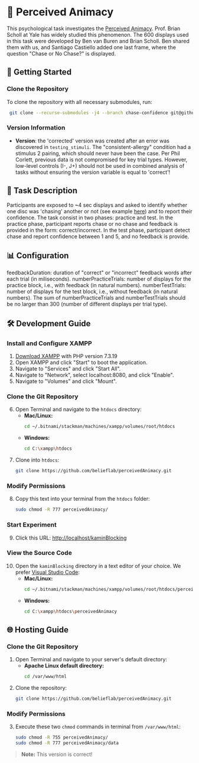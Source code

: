 # 🧠 Perceived Animacy

This psychological task investigates the [Perceived Animacy]([https://en.wikipedia.org/wiki/Blocking_effect](https://perception.yale.edu/papers/13-Scholl-Gao-Chapter.pdf)). Prof. Brian Scholl at Yale has widely studied this phenomenon. The 600 displays used in this task were developed by Ben van Buren and Brian Scholl. Ben shared them with us, and Santiago Castiello added one last frame, where the question "Chase or No Chase?" is displayed.

## 🚀 Getting Started

### Clone the Repository
To clone the repository with all necessary submodules, run:
```bash
 git clone --recurse-submodules -j4 --branch chase-confidence git@github.com:belieflab/perceivedAnimacy.git && cd perceivedAnimacy && git submodule foreach --recursive 'git checkout $(git config -f $toplevel/.gitmodules submodule.$name.branch || echo main)' && git update-index --assume-unchanged exp/conf.js
```

### Version Information
- **Version**: the 'corrected' version was created after an error was discovered in `testing_stimuli`. The "consistent-allergy" condition had a stimulus 2 pairing, which should never have been the case. Per Phil Corlett, previous data is not compromised for key trial types. However, low-level controls (I-, J+) should not be used in combined analysis of tasks without ensuring the version variable is equal to 'correct'!

## 🎯 Task Description
Participants are exposed to ~4 sec displays and asked to identify whether one disc was 'chasing' another or not (see example [here](https://www.youtube.com/watch?v=JWGMmfFf4F0&list=PL-9PGvTjkpCcxXPpfWnhQvafeYR3b6Top&ab_channel=SantiagoCastiellodeObeso)) and to report their confidence. The task consist in two phases: practice and test. In the practice phase, participant reports chase or no chase and feedback is provided in the form: correct/incorrect. In the test phase, participant detect chase and report confidence between 1 and 5, and no feedback is provide.

## 📊 Configuration

feedbackDuration: duration of "correct" or "incorrect" feedback words  after each trial (in miliseconds).
numberPracticeTrials: number of displays for the practice block, i.e., with feedback (in natural numbers).
numberTestTrials: number of displays for the test block, i.e., without feedback (in natural numbers).
The sum of numberPracticeTrials and numberTestTrials should be no larger than 300 (number of different displays per trial type).

## 🛠 Development Guide

### Install and Configure XAMPP
1. [Download XAMPP](https://www.apachefriends.org/download.html) with PHP version 7.3.19
2. Open XAMPP and click "Start" to boot the application.
3. Navigate to "Services" and click "Start All".
4. Navigate to "Network", select localhost:8080, and click "Enable".
5. Navigate to "Volumes" and click "Mount".

### Clone the Git Repository
6. Open Terminal and navigate to the `htdocs` directory:
   - **Mac/Linux:**
     ```bash
     cd ~/.bitnami/stackman/machines/xampp/volumes/root/htdocs
     ```
   - **Windows:**
     ```bash
     cd C:\xampp\htdocs
     ```
7. Clone into `htdocs`:
   ```bash
   git clone https://github.com/belieflab/perceivedAnimacy.git
   ```

### Modify Permissions
8. Copy this text into your terminal from the `htdocs` folder:
   ```bash
   sudo chmod -R 777 perceivedAnimacy/
   ```
        
### Start Experiment
9. Click this URL: [http://localhost/kaminBlocking](http://localhost/perceivedAnimacy)
      
### View the Source Code
10. Open the `kaminBlocking` directory in a text editor of your choice. We prefer [Visual Studio Code](https://code.visualstudio.com/):
    - **Mac/Linux:**
      ```bash
      cd ~/.bitnami/stackman/machines/xampp/volumes/root/htdocs/perceivedAnimacy
      ```
    - **Windows:**
      ```bash
      cd C:\xampp\htdocs\perceivedAnimacy
      ```

## 🌐 Hosting Guide  

### Clone the Git Repository
1. Open Terminal and navigate to your server's default directory:
   - **Apache Linux default directory:**
     ```bash
     cd /var/www/html
     ```
2. Clone the repository:
   ```bash
   git clone https://github.com/belieflab/perceivedAnimacy.git
   ```

### Modify Permissions
3. Execute these two `chmod` commands in terminal from `/var/www/html`:
   ```bash
   sudo chmod -R 755 perceivedAnimacy/
   sudo chmod -R 777 perceivedAnimacy/data
   ```

> **Note:** This version is correct!

